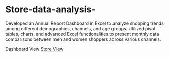 # Store-data-analysis-
Developed an Annual Report Dashboard in Excel to analyze shopping trends among different demographics, channels, and age groups. Utilized pivot tables, charts, and advanced Excel functionalities to present monthly data comparisons between men and women shoppers across various channels.

 Dashboard View <a href ="https://github.com/gomkalevaishnavi/Store-data-analysis-/blob/main/Screenshot%202025-03-06%20152010.png">Store View</a>

